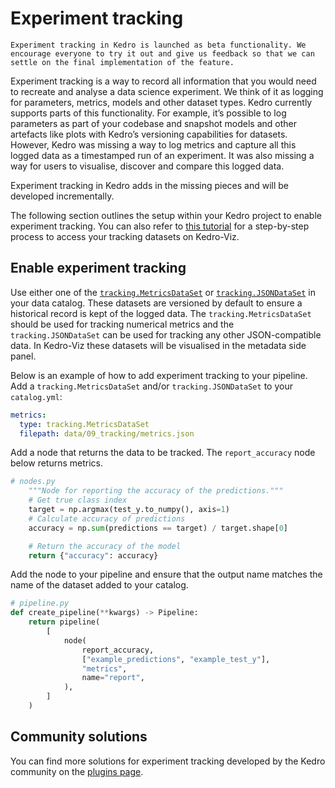 # Experiment tracking

```{warning}
Experiment tracking in Kedro is launched as beta functionality. We encourage everyone to try it out and give us feedback so that we can settle on the final implementation of the feature.
```

Experiment tracking is a way to record all information that you would need to recreate and analyse a data science experiment. We think of it as logging for parameters, metrics, models and other dataset types.
Kedro currently supports parts of this functionality. For example, it’s possible to log parameters as part of your codebase and snapshot models and other artefacts like plots with Kedro’s versioning capabilities for datasets.
However, Kedro was missing a way to log metrics and capture all this logged data as a timestamped run of an experiment. It was also missing a way for users to visualise, discover and compare this logged data.

Experiment tracking in Kedro adds in the missing pieces and will be developed incrementally.

The following section outlines the setup within your Kedro project to enable experiment tracking. You can also refer to [this tutorial](../tutorial/set_up_experiment_tracking.md) for a step-by-step process to access your tracking datasets on Kedro-Viz.

## Enable experiment tracking
Use either one of the [`tracking.MetricsDataSet`](/kedro.extras.datasets.tracking.MetricsDataSet) or [`tracking.JSONDataSet`](/kedro.extras.datasets.tracking.JSONDataSet) in your data catalog. These datasets are versioned by default to ensure a historical record is kept of the logged data.
The `tracking.MetricsDataSet` should be used for tracking numerical metrics and the `tracking.JSONDataSet` can be used for tracking any other JSON-compatible data. In Kedro-Viz these datasets will be visualised in the metadata side panel.

Below is an example of how to add experiment tracking to your pipeline. Add a `tracking.MetricsDataSet` and/or `tracking.JSONDataSet` to your `catalog.yml`:
```yaml
metrics:
  type: tracking.MetricsDataSet
  filepath: data/09_tracking/metrics.json

```

Add a node that returns the data to be tracked. The `report_accuracy` node below returns metrics.

```python
# nodes.py
    """Node for reporting the accuracy of the predictions."""
    # Get true class index
    target = np.argmax(test_y.to_numpy(), axis=1)
    # Calculate accuracy of predictions
    accuracy = np.sum(predictions == target) / target.shape[0]

    # Return the accuracy of the model
    return {"accuracy": accuracy}
```

Add the node to your pipeline and ensure that the output name matches the name of the dataset added to your catalog.

```python
# pipeline.py
def create_pipeline(**kwargs) -> Pipeline:
    return pipeline(
        [
            node(
                report_accuracy,
                ["example_predictions", "example_test_y"],
                "metrics",
                name="report",
            ),
        ]
    )
```

## Community solutions
You can find more solutions for experiment tracking developed by the Kedro community on the [plugins page](../extend_kedro/plugins.md#community-developed-plugins).
